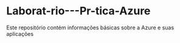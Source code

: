 # Laborat-rio---Pr-tica-Azure
Este repositório contém informações básicas sobre a Azure e suas aplicações
